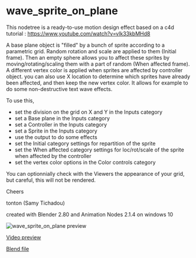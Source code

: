 # wave_sprite_on_plane

This nodetree is a ready-to-use motion design effect based on a c4d tutorial :
https://www.youtube.com/watch?v=vlk33kbMHd8

A base plane object is "filled" by a bunch of sprite according to a parametric grid. Random rotation and scale are applied to them (Initial frame).
Then an empty sphere allows you to affect these sprites by moving/rotating/scaling them with a part of random (When affected frame).
A different vertex color is applied when sprites are affected by controller object. you can also use X location to determine which sprites have already been affected, and then keep the new vertex color. 
It allows for example to do some non-destructive text wave effects.

To use this, 
- set the division on the grid on X and Y in the Inputs category
- set a Base plane in the Inputs category
- set a Controller in the Inputs category
- set a Sprite in the Inputs category
- use the output to do some effects
- set the Initial category settings for repartition of the sprite
- set the When affected category settings for loc/rot/scale of the sprite when affected by the controller
- set the vertex color options in the Color controls category

You can optionnially check with the Viewers the appearance of your grid, but careful, this will not be rendered.

Cheers

tonton (Samy Tichadou)

created with Blender 2.80 and Animation Nodes 2.1.4 on windows 10

![wave_sprite_on_plane preview](https://github.com/samytichadou/animation_nodes_examples/blob/master/Blender_2_8/motion_design/wave_sprite_on_plane/AN_EXAMPLE_wave_sprite_on_plane_preview.png)

[Video preview](https://youtu.be/KF06_6Insnc?list=PL57BAmPXpXuOLKN-CjVJPmWcsqEqg7Fku)

[Blend file](https://github.com/samytichadou/animation_nodes_examples/blob/master/Blender_2_8/motion_design/wave_sprite_on_plane/AN_EXAMPLE_wave_sprite_on_plane.blend?raw=true)

